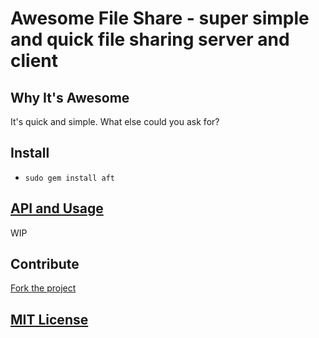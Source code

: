 # Awesome File Share - super simple and quick file sharing server and client

<!---
[![Gem Version](https://badge.fury.io/rb/aft.svg)](https://badge.fury.io/rb/aft
--->

## Why It's Awesome

It's quick and simple. What else could you ask for?

## Install

+ `sudo gem install aft`

## [API and Usage](https://github.com/wlib/aft/tree/master/docs)

WIP

## Contribute

[Fork the project](https://github.com/wlib/aft/fork)

## [MIT License](https://github.com/wlib/aft/blob/master/LICENSE)